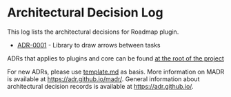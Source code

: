 # Architectural Decision Log

This log lists the architectural decisions for Roadmap plugin.

<!-- adrlog Regenerate the content by using "adr-log -e template.md -i". You can install it via "npm install -g adr-log" -->

* [ADR-0001](0001-library-to-draw-arrows-between-tasks.md) - Library to draw arrows between tasks

<!-- adrlogstop -->

ADRs that applies to plugins and core can be found [at the root of the project](../../../adr/index.md)

For new ADRs, please use [template.md](template.md) as basis.
More information on MADR is available at <https://adr.github.io/madr/>.
General information about architectural decision records is available at <https://adr.github.io/>.
